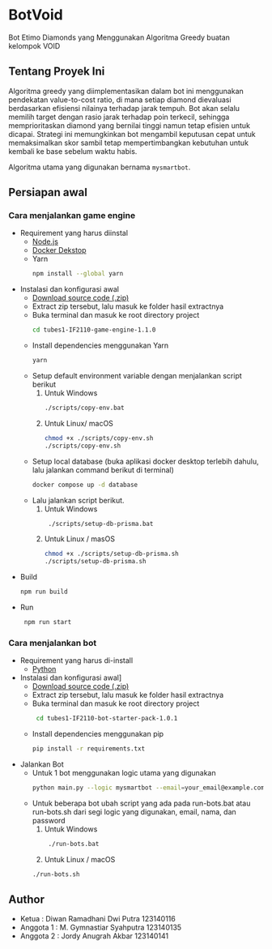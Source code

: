 # BotVoid

Bot Etimo Diamonds yang Menggunakan Algoritma Greedy buatan kelompok VOID

## Tentang Proyek Ini

Algoritma greedy yang diimplementasikan dalam bot ini menggunakan pendekatan value-to-cost ratio, di mana setiap diamond dievaluasi berdasarkan efisiensi nilainya terhadap jarak tempuh. Bot akan selalu memilih target dengan rasio jarak terhadap poin terkecil, sehingga memprioritaskan diamond yang bernilai tinggi namun tetap efisien untuk dicapai. Strategi ini memungkinkan bot mengambil keputusan cepat untuk memaksimalkan skor sambil tetap mempertimbangkan kebutuhan untuk kembali ke base sebelum waktu habis.

Algoritma utama yang digunakan bernama `mysmartbot`.

## Persiapan awal

### Cara menjalankan game engine
- Requirement yang harus diinstal
  - [Node.js](https://nodejs.org/)
  - [Docker Dekstop](https://www.docker.com/products/docker-desktop/)
  - Yarn
    ```bash
    npm install --global yarn
- Instalasi dan konfigurasi awal
  - [Download source code (.zip)](https://github.com/haziqam/tubes1-IF2211-game-engine/releases/tag/v1.1.0)
  -  Extract zip tersebut, lalu masuk ke folder hasil extractnya
  -  Buka terminal dan masuk ke root directory project
      ```bash
      cd tubes1-IF2110-game-engine-1.1.0
  - Install dependencies menggunakan Yarn
      ```bash
      yarn
  - Setup default environment variable dengan menjalankan script berikut 
    1. Untuk Windows
       ```bash
       ./scripts/copy-env.bat
    2. Untuk Linux/ macOS
       ```bash
       chmod +x ./scripts/copy-env.sh 
       ./scripts/copy-env.sh
  - Setup local database (buka aplikasi docker desktop terlebih dahulu, lalu jalankan command berikut di terminal) 
      ```bash
      docker compose up -d database
  - Lalu jalankan script berikut.
    1. Untuk Windows
       ```bash
        ./scripts/setup-db-prisma.bat
    2. Untuk Linux / masOS
        ```bash
        chmod +x ./scripts/setup-db-prisma.sh 
        ./scripts/setup-db-prisma.sh
- Build
    ```bash
    npm run build
- Run
    ```bash
     npm run start

### Cara menjalankan bot
- Requirement yang harus di-install
  - [Python](https://www.python.org/downloads/)
- Instalasi dan konfigurasi awal]
  - [Download source code (.zip)](https://github.com/haziqam/tubes1-IF2211-bot-starter-pack/releases/tag/v1.0.1)
  - Extract zip tersebut, lalu masuk ke folder hasil extractnya
  - Buka terminal dan masuk ke root directory project
      ```bash
       cd tubes1-IF2110-bot-starter-pack-1.0.1
  - Install dependencies menggunakan pip
      ```bash
      pip install -r requirements.txt
- Jalankan Bot
  - Untuk 1 bot menggunakan logic utama yang digunakan
    ```bash
    python main.py --logic mysmartbot --email=your_email@example.com --name=your_name --password=your_password --team etimo
  - Untuk beberapa bot ubah script yang ada pada run-bots.bat atau run-bots.sh dari segi logic yang digunakan, email, nama, dan password
    1. Untuk Windows
       ```bash
        ./run-bots.bat
    2. Untuk Linux / macOS
      ```bash
      ./run-bots.sh

## Author
- Ketua     : Diwan Ramadhani Dwi Putra  123140116
- Anggota 1 : M. Gymnastiar Syahputra    123140135
- Anggota 2 : Jordy Anugrah Akbar        123140141
